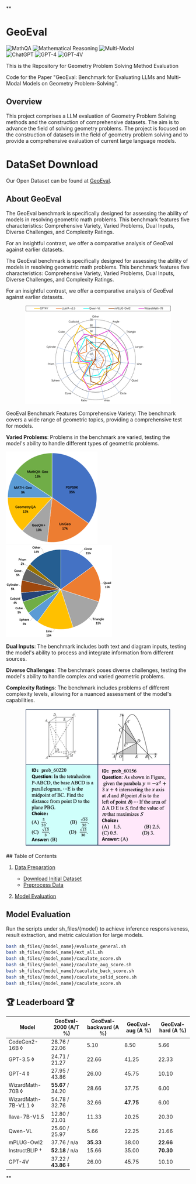 **

# GeoEval
![MathQA](https://img.shields.io/badge/Task-MathQA-red) 
![Mathematical Reasoning](https://img.shields.io/badge/Task-Mathematical_Reasoning-red) 
![Multi-Modal](https://img.shields.io/badge/Task-Multi--Modal-red)  
![ChatGPT](https://img.shields.io/badge/Model-ChatGPT-green) 
![GPT-4](https://img.shields.io/badge/Model-GPT--4-green) 
![GPT-4V](https://img.shields.io/badge/Model-GPT--4V-green)

This is the Repository for Geometry Problem Solving Method Evaluation

Code for the Paper "GeoEval: Benchmark for Evaluating LLMs and Multi-Modal Models on Geometry Problem-Solving".


## Overview

This project comprises a LLM evaluation of Geometry Problem Solving methods and the construction of comprehensive datasets. The aim is to advance the field of solving geometry problems. The project is focused on the construction of datasets in the field of geometry problem solving and to provide a comprehensive evaluation of current large language models.

# DataSet Download

Our Open Dataset can be found at [GeoEval](https://pan.baidu.com/share/init?surl=xqnBka5KYJwIAVd8LYVpUA&pwd=1234).

## About GeoEval
The GeoEval benchmark is specifically designed for assessing the ability of models in resolving geometric math problems. This benchmark features five characteristics: Comprehensive Variety, Varied Problems, Dual Inputs, Diverse Challenges, and Complexity Ratings.

For an insightful contrast, we offer a comparative analysis of GeoEval against earlier datasets.


The GeoEval benchmark is specifically designed for assessing the ability of models in resolving geometric math problems. This benchmark features five characteristics: Comprehensive Variety, Varied Problems, Dual Inputs, Diverse Challenges, and Complexity Ratings.

For an insightful contrast, we offer a comparative analysis of GeoEval against earlier datasets.


<p align="center">
<img src="img_bench/lidia.jpg" width="400"> <br>
</p>

GeoEval Benchmark Features
Comprehensive Variety: The benchmark covers a wide range of geometric topics, providing a comprehensive test for models.

__Varied Problems__: Problems in the benchmark are varied, testing the model's ability to handle different types of geometric problems.

<div style="text-align: inline-block;">
    <div style="display: inline-block;">
        <img src="img_bench/geostat1.jpg" width="250">
    </div>
    <div style="display: inline-block;">
        <img src="img_bench/geostat2.jpg" width="290">
    </div>
</div>

__Dual Inputs__: The benchmark includes both text and diagram inputs, testing the model's ability to process and integrate information from different sources.

__Diverse Challenges__: The benchmark poses diverse challenges, testing the model's ability to handle complex and varied geometric problems.

__Complexity Ratings__: The benchmark includes problems of different complexity levels, allowing for a nuanced assessment of the model's capabilities.



<p align="center">
<img src="img_bench/geoexample.jpg" width="400"> <br>
</p>
## Table of Contents

1. [Data Preparation](#data-preparation)
   - [Download Initial Dataset](#download-initial-dataset)
   - [Preprocess Data](#preprocess-data)
   
2. [Model Evaluation](#model-evaluation)


## Model Evaluation

Run the scripts under sh_files/{model} to achieve inference responsiveness, result extraction, and metric calculation for large models.

```bash
bash sh_files/{model_name}/evaluate_general.sh
bash sh_files/{model_name}/ext_all.sh
bash sh_files/{model_name}/caculate_score.sh
bash sh_files/{model_name}/caculate_aug_score.sh
bash sh_files/{model_name}/caculate_back_score.sh
bash sh_files/{model_name}/caculate_solid_score.sh
bash sh_files/{model_name}/caculate_score.sh
```

##  🏆 Leaderboard 🏆

| Model                    | GeoEval-2000 (A/T %) | GeoEval-backward (A %) | GeoEval-aug (A %) | GeoEval-hard (A %) |
|--------------------------|----------------------|------------------------|-------------------|--------------------|
| CodeGen2-16B $\lozenge$  | 28.76 / 22.06         | 5.10                   | 8.50              | 5.66               |
| GPT-3.5 $\lozenge$       | 24.71 / 21.27         | 22.66                  | 41.25             | 22.33              |
| GPT-4 $\lozenge$         | 27.95 / 43.86         | 26.00                  | 45.75             | 10.10              |
| WizardMath-70B $\lozenge$| **55.67** / 34.20    | 28.66                  | 37.75             | 6.00               |
| WizardMath-7B-V1.1 $\lozenge$| 54.78 / 32.76    | 32.66                  | **47.75**         | 6.00               |
| llava-7B-V1.5            | 12.80 / 21.01         | 11.33                  | 20.25             | 20.30              |
| Qwen-VL                  | 25.60 / 25.97         | 5.66                   | 22.25             | 21.66              |
| mPLUG-Owl2               | 37.76 / n/a           | **35.33**               | 38.00             | **22.66**          |
| InstructBLIP $\dagger$   | **52.18** / n/a       | 15.66                  | 35.00             | **70.30**          |
| GPT-4V                   | 37.22 / **43.86** $\ddagger$ | 26.00            | 45.75             | 10.10              |
 






**
